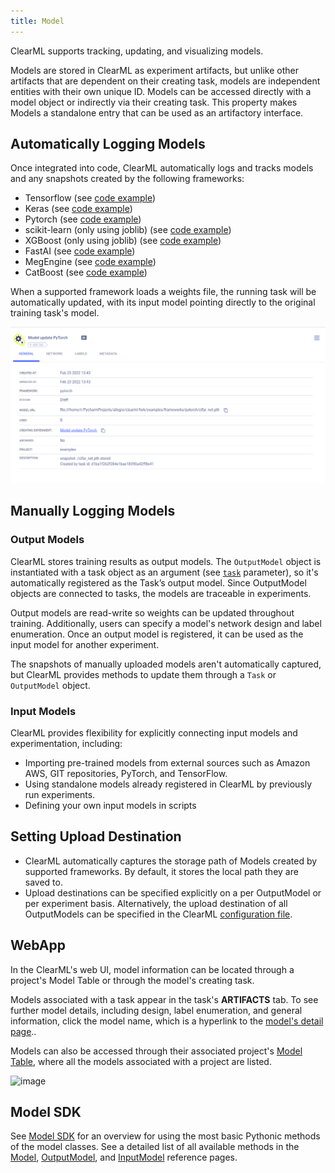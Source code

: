 ```yaml
---
title: Model
---
```


ClearML supports tracking, updating, and visualizing models.

Models are stored in ClearML as experiment artifacts, but unlike other artifacts that are dependent on their creating 
task, models are independent entities with their own unique ID. Models can be accessed directly with a model object or 
indirectly via their creating task. This property makes Models a standalone entry that can be used as an artifactory 
interface.

## Automatically Logging Models 

Once integrated into code, ClearML automatically logs and tracks models and any snapshots created by the following 
frameworks:
- Tensorflow (see [code example](../guides/frameworks/tensorflow/tensorflow_mnist.md))
- Keras (see [code example](../guides/frameworks/keras/keras_tensorboard.md))
- Pytorch (see [code example](../guides/frameworks/pytorch/pytorch_mnist.md))
- scikit-learn (only using joblib) (see [code example](../guides/frameworks/scikit-learn/sklearn_joblib_example.md))
- XGBoost (only using joblib) (see [code example](../guides/frameworks/xgboost/xgboost_sample.md))
- FastAI (see [code example](../guides/frameworks/fastai/fastai_with_tensorboard.md))
- MegEngine (see [code example](../guides/frameworks/megengine/megengine_mnist.md))
- CatBoost (see [code example](../guides/frameworks/catboost/catboost.md))

When a supported framework loads a weights file, the running task will be automatically updated, with its input model 
pointing directly to the original training task's model.

![Input Model](../img/examples_model_update_model.png) 

## Manually Logging Models

### Output Models

ClearML stores training results as output models. The `OutputModel` object is instantiated with a task object as an 
argument (see [`task`](../references/sdk/model_outputmodel.md) parameter), so it's automatically registered as the Task’s 
output model. Since OutputModel objects are connected to tasks, the models are traceable in experiments.

Output models are read-write so weights can be updated throughout training. Additionally, users can specify a model's 
network design and label enumeration. Once an output model is registered, it can be used as the input model for another 
experiment.

The snapshots of manually uploaded models aren't automatically captured, but ClearML provides methods to update them 
through a `Task` or `OutputModel` object.

### Input Models  

ClearML provides flexibility for explicitly connecting input models and experimentation, including:

* Importing pre-trained models from external sources such as Amazon AWS, GIT repositories, PyTorch, and TensorFlow.
* Using standalone models already registered in ClearML by previously run experiments. 
* Defining your own input models in scripts
  
## Setting Upload Destination

* ClearML automatically captures the storage path of Models created by supported frameworks. By default, it stores the 
  local path they are saved to.
* Upload destinations can be specified explicitly on a per OutputModel or per experiment basis. Alternatively, the upload 
  destination of all OutputModels can be specified in the ClearML [configuration file](../configs/clearml_conf.md). 

## WebApp

In the ClearML's web UI, model information can be located through a project's Model Table or through the model's creating 
task.

Models associated with a task appear in the task's **ARTIFACTS** tab. To see further model details, including design, 
label enumeration, and general information, click the model name, which is a hyperlink to the 
[model's detail page](../webapp/webapp_model_viewing.md)..

Models can also be accessed through their associated project's [Model Table](../webapp/webapp_model_table.md), where all 
the models associated with a project are listed.

![image](../img/fundamentals_artifacts_logging_models.png)

## Model SDK 

See [Model SDK](../clearml_sdk/model_sdk.md) for an overview for using the most basic Pythonic methods of the model 
classes. See a detailed list of all available methods  in the [Model](../references/sdk/model_model.md), [OutputModel](../references/sdk/model_outputmodel.md), and [InputModel](../references/sdk/model_inputmodel.md) 
reference pages. 

